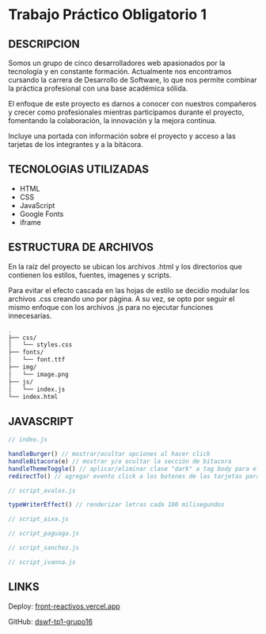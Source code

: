 # Trabajo Práctico Obligatorio 1

## DESCRIPCION

Somos un grupo de cinco desarrolladores web apasionados por la tecnología y en constante formación. Actualmente nos encontramos cursando la carrera de Desarrollo de Software, lo que nos permite combinar la práctica profesional con una base académica sólida.

El enfoque de este proyecto es darnos a conocer con nuestros compañeros y crecer como profesionales mientras participamos durante el proyecto, fomentando la colaboración, la innovación y la mejora continua.

Incluye una portada con información sobre el proyecto y acceso a las tarjetas de los integrantes y a la bitácora.

## TECNOLOGIAS UTILIZADAS

- HTML
- CSS
- JavaScript
- Google Fonts
- iframe

## ESTRUCTURA DE ARCHIVOS

En la raíz del proyecto se ubican los archivos .html y los directorios que contienen los estilos, fuentes, imagenes y scripts.

Para evitar el efecto cascada en las hojas de estilo se decidio modular los archivos .css creando uno por página. A su vez, se opto por seguir el mismo enfoque con los archivos .js para no ejecutar funciones innecesarias.

```bash
.
├── css/
│   └── styles.css
├── fonts/
│   └── font.ttf
├── img/
│   └── image.png
├── js/
│   └── index.js
└── index.html
```

## JAVASCRIPT
```JavaScript
// index.js

handleBurger() // mostrar/ocultar opciones al hacer click
handleBitacora(e) // mostrar y/o ocultar la sección de bitacora
handleThemeToggle() // aplicar/eliminar clase "dark" a tag body para el manejo de temas
redirectTo() // agregar evento click a los botones de las tarjetas para rediriger a la url correspondiente
```

```js
// script_avalos.js

typeWriterEffect() // renderizar letras cada 100 milisegundos
```

```js
// script_aixa.js

```

```js
// script_paguaga.js

```

```js
// script_sanchez.js

```

```js
// script_ivanna.js

```

## LINKS

Deploy: [front-reactivos.vercel.app](https://front-reactivos.vercel.app)

GitHub: [dswf-tp1-grupo16](https://github.com/sanavalos/dswf-tp1-grupo16)
